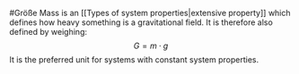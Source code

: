 #Größe 
Mass is an [[Types of system properties|extensive property]] which defines how heavy something is a gravitational field. It is therefore also defined by weighing: 
$$
G = m \cdot g
$$
It is the preferred unit for systems with constant system properties. 